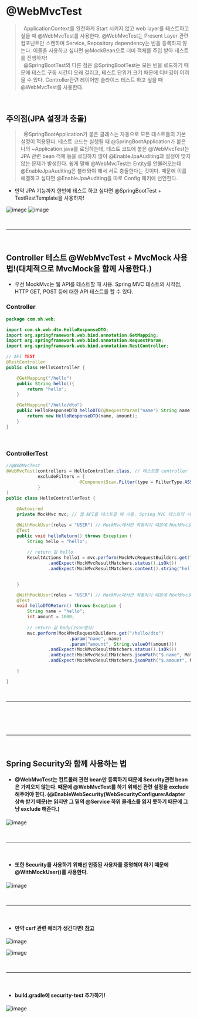 # @WebMvcTest
> &nbsp; ApplicationContext를 완전하게 Start 시키지 않고 web layer를 테스트하고 싶을 때 @WebMvcTest를 사용한다. @WebMvcTest는 Present Layer 관련 컴포넌트만 스캔하며 Service, Repository dependency는 빈을 등록하지 않는다. 이들을 사용하고 싶다면 @MockBean으로 더미 객체를 주입 받아 테스트를 진행하자!<br>
> &nbsp; @SpringBootTest와 다른 점은 @SpringBootTest는 모든 빈을 로드하기 때문에 테스트 구동 시간이 오래 걸리고, 테스트 단위가 크기 때문에 디버깅이 어려울 수 있다. Controller관련 레이어만 슬라이스 테스트 하고 싶을 때 @WebMvcTest를 사용한다.

<br>

## 주의점(JPA 설정과 충돌)
> &nbsp; @SpringBootApplication가 붙은 클래스는 자동으로 모든 테스트들의 기본 설정이 적용된다. 테스트 코드는 실행될 때 @SpringBootApplication가 붙은 나의 ~Application.java를 로딩하는데, 테스트 코드에 붙은 @WebMvcTest는 JPA 관련 bean 객체 등을 로딩하지 않아 @EnableJpaAuditing과 설정이 맞지 않는 문제가 발생한다. 쉽게 말해 @WebMvcTest는 Entity를 안불러오는데 @EnableJpaAuditing은 불러와야 해서 서로 충돌한다는 것이다. 때문에 이를 해결하고 싶다면 @EnableJpaAuditing을 따로 Config 패키에 선언한다.<br>

- 만약 JPA 기능까지 한번에 테스트 하고 싶다면 @SpringBootTest + TestRestTemplate을 사용하자!

![image](https://user-images.githubusercontent.com/74396651/202836018-450b23b0-91c0-4231-a58c-5eb258fa26e1.png)
![image](https://user-images.githubusercontent.com/74396651/202836038-9b702a1b-b9ad-4fe7-9f1e-fe01c90a634a.png)

<br>
<hr>
<br>

## Controller 테스트 @WebMvcTest + MvcMock 사용법!(대체적으로 MvcMock을 함께 사용한다.)
- 우선 MockMvc는 웹 API를 테스트할 때 사용. Spring MVC 테스트의 시작점, HTTP GET, POST 등에 대한 API 테스트를 할 수 있다.

### Controller
```java
package com.sh.web;

import com.sh.web.dto.HelloResponseDTO;
import org.springframework.web.bind.annotation.GetMapping;
import org.springframework.web.bind.annotation.RequestParam;
import org.springframework.web.bind.annotation.RestController;

// API TEST
@RestController
public class HelloController {

    @GetMapping("/hello")
    public String hello(){
        return "hello";
    }

    @GetMapping("/hello/dto")
    public HelloResponseDTO helloDTO(@RequestParam("name") String name, @RequestParam("amount") int amount){
        return new HelloResponseDTO(name, amount);
    }
}

```

<br>

### ControllerTest
```java
//@WebMvcTest
@WebMvcTest(controllers = HelloController.class, // 테스트할 controller 명시
            excludeFilters = {
                            @ComponentScan.Filter(type = FilterType.ASSIGNABLE_TYPE, classes = SecurityConfig.class) // SpringConfig 제외
            }
)
public class HelloControllerTest {

    @Autowired
    private MockMvc mvc; // 웹 API를 테스트할 때 사용. Spring MVC 테스트의 시작점, HTTP GET, POST 등에 대한 API 테스트를 할 수 있다.

    @WithMockUser(roles = "USER") // MockMvc에서만 작동하기 때문에 MockMvc로 테스트해야 한다. 
    @Test
    public void helloReturn() throws Exception {
        String hello = "hello";
        
        // return 값 hello
        ResultActions hello1 = mvc.perform(MockMvcRequestBuilders.get("/hello"))
                .andExpect(MockMvcResultMatchers.status().isOk())
                .andExpect(MockMvcResultMatchers.content().string("hello"));


    }

    @WithMockUser(roles = "USER") // MockMvc에서만 작동하기 때문에 MockMvc로 테스트해야 한다. 
    @Test
    void helloDTOReturn() throws Exception {
        String name = "hello";
        int amount = 1000;
  
        // return 값 body(Json형식)
        mvc.perform(MockMvcRequestBuilders.get("/hello/dto")
                        .param("name", name)
                        .param("amount", String.valueOf(amount)))
                .andExpect(MockMvcResultMatchers.status().isOk())
                .andExpect(MockMvcResultMatchers.jsonPath("$.name", Matchers.is(name)))
                .andExpect(MockMvcResultMatchers.jsonPath("$.amount", Matchers.is(amount)));

    }

}
```

<br>
<hr>
<br>

## 

<br>
<hr>
<br>

## Spring Security와 함께 사용하는 법
- #### @WebMvcTest는 컨트롤러 관련 bean만 등록하기 때문에 Security관련 bean은 가져오지 않는다. 때문에 @WebMvcTest를 하기 위해선 관련 설정을 exclude 해주어야 한다. (@EnableWebSecurity(WebSecurityConfigurerAdapter 상속 받기 때문)는 읽지만 그 밑의 @Service 하위 클래스를 읽지 못하기 때문에 그냥 exclude 해준다.)

![image](https://user-images.githubusercontent.com/74396651/202835854-1c8b5bd8-10ce-47d8-a131-29587ae4e716.png)

<br>
<hr>
<br>

- #### 또한 Security를 사용하기 위해선 인증된 사용자를 증명해야 하기 때문에 @WithMockUser()를 사용한다.

![image](https://user-images.githubusercontent.com/74396651/202836001-f6862828-5262-429f-a711-e935f4742762.png)

<br>
<hr>
<br>

- #### 만약 csrf 관련 에러가 생긴다면! [참고](https://velog.io/@cieroyou/WebMvcTest%EC%99%80-Spring-Security-%ED%95%A8%EA%BB%98-%EC%82%AC%EC%9A%A9%ED%95%98%EA%B8%B0)

![image](https://user-images.githubusercontent.com/74396651/202836383-62358118-2dce-4994-8dfd-af2a6461da6f.png)

![image](https://user-images.githubusercontent.com/74396651/202836567-83620aa9-a046-45b0-8e5f-a1d50fb6bfa0.png)

<br>
<hr>
<br>

- #### build.gradle에 security-test 추가하기!

![image](https://user-images.githubusercontent.com/74396651/202836138-907b799b-503d-4542-b9a9-6d09061961aa.png)



